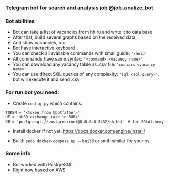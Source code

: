 ### Telegram bot for search and analysis job [@job_analize_bot](https://t.me/job_analize_bot)

### Bot abilities
* Bot can take a list of vacancies from hh.ru and write it to data base
* After that, build several graphs based on the received data
* And show vacancies, ofc
* Bot have interactive keyboard
* You can check all available commands with small guide: ```'/help'```
* All commands have same syntax: ```'<command> <vacancy name>'```
* You can download any vacancy table as .csv file: ```'скачать <vacancy name>'```
* You can use direct SQL queries of any complexity: ```'sql <sql query>'```, bot will execute it and send .csv

### For run bot you need:
* Create ```config.py``` which contains:
```
TOKEN = '<token from @botfather>'
UE = '<USD exchange rate in RUR>'
DB = 'postgresql://postgres:root@0.0.0.0:5432/hh_bot' # for SQLAlchemy
```

* Install docker if not yet: https://docs.docker.com/engine/install/

* Build:
```sudo docker-compose up --build``` or smth similar for your os

### Some info
* Bot worked with PostgreSQL
* Right now based on AWS
